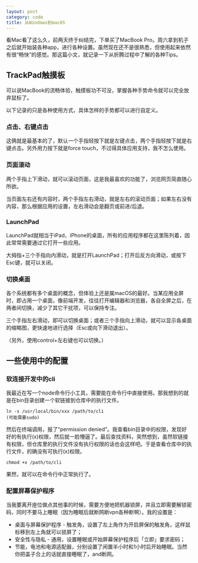 ```yaml
---
layout: post
category: code
title: 从Windows到macOS
---
```


看Mac看了这么久，前两天终于纠结完，下单买了MacBook Pro。周六拿到机子之后就开始装各种app，进行各种设置。虽然现在还不是很熟悉，但使用起来依然有很“畅快”的感觉。那这篇小文，就记录一下从折腾过程中了解的各种Tips。

## TrackPad触摸板

可以说MacBook的流畅体验，触摸板功不可没，掌握各种手势命令就可以完全放弃鼠标了。

以下记录的只是各种使用方式，具体怎样的手势都可以进行自定义。

### 点击、右键点击

这俩就是最基本的了，默认一个手指轻按下就是左键点击，两个手指轻按下就是右键点击。另外用力按下就是force touch，不过得具体应用支持，我不怎么使用。

### 页面滚动

两个手指上下滑动，就可以滚动页面，这是我最喜欢的功能了，浏览网页简直随心所欲。

当页面左右还有内容时，两个手指左右滑动，就是左右的滚动页面；如果左右没有内容，那么根据应用的设置，左右滑动会是翻页或前进/后退。

### LaunchPad

LaunchPad就相当于iPad、iPhone的桌面，所有的应用程序都在这里陈列着，因此常常需要通过它打开一些应用。

大拇指+三个手指向内滑动，就是打开LaunchPad；打开后反方向滑动，或按下Esc键，就可以关闭。

### 切换桌面

各个系统都有多个桌面的概念，但体验上还是属macOS的最好。当某应用全屏时，即占用一个桌面，像前端开发，往往打开编辑器和浏览器，各自全屏之后，在两者间切换，减少了其它干扰项，可以保持专注。

三个手指左右滑动，即可以切换桌面；或者三个手指向上滑动，就可以显示各桌面的缩略图，更快速地进行选择（Esc或向下滑动退出）。

（另外，使用control+左右键也可以切换。）

## 一些使用中的配置

### 软连接开发中的cli

我最近在写一个node命令行小工具，需要能在命令行中直接使用。那我想到的就是在bin目录创建一个软链接到仓库中的执行文件。

```
ln -s /usr/local/bin/xxx /path/to/cli
(可能需要sudo)
```

然后在终端调用，报了“permission denied”。我查看bin目录中的权限，发现好好的有执行(x)权限，然后就一脸懵逼了。最后查找资料，突然想到，虽然软链接有权限，但仓库里的执行文件没有执行权限的话也会这样吧。于是查看仓库中的执行文件，的确没有可执行(x)权限。

```
chmod +x /path/to/cli
```

果然，就可以在命令行中正常执行了。

### 配置屏幕保护程序

当我要离开座位做点其他事的时候，需要方便地把机器锁屏，并且立即需要解锁密码，同时不要马上睡眠（因为睡眠后就断网断vpn各种断啊）。我的设置是：

- 桌面与屏幕保护程序 - 触发角，设置了左上角作为开启屏保的触发角，这样鼠标移到左上角就可以锁屏了；
- 安全性与隐私 - 通用，设置睡眠或开始屏幕保护程序后「立即」要求密码；
- 节能，电池和电源适配器，分别设置了闲置半小时和1小时后开始睡眠。当然你把盖子合上的话就直接睡眠了，and断网。
